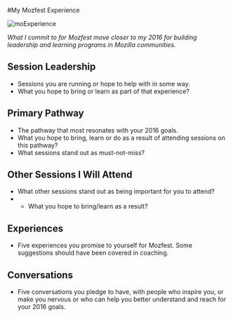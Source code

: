 #My Mozfest Experience


![moExperience](https://wiki.mozilla.org/images/4/42/Mozfest2012_5.png)

*What I commit to for Mozfest move closer to my 2016 for building leadership and learning programs in Mozilla communities.*

## Session Leadership

* Sessions you are running or hope to help with in some way.
* What you hope to bring or learn as part of that experience?

## Primary Pathway

* The pathway that most resonates with your 2016 goals.
* What you hope to bring, learn or do as a result of attending sessions on this pathway?
*  What sessions stand out as must-not-miss?

## Other Sessions I Will Attend
* What other sessions stand out as being important for you to attend?
* * What you hope to bring/learn as a result?

## Experiences
* Five experiences you promise to yourself for Mozfest.  Some suggestions should have been covered in coaching.

## Conversations
* Five conversations you pledge to have, with people who inspire you, or make you nervous or who can help you better understand and reach for your 2016 goals.
